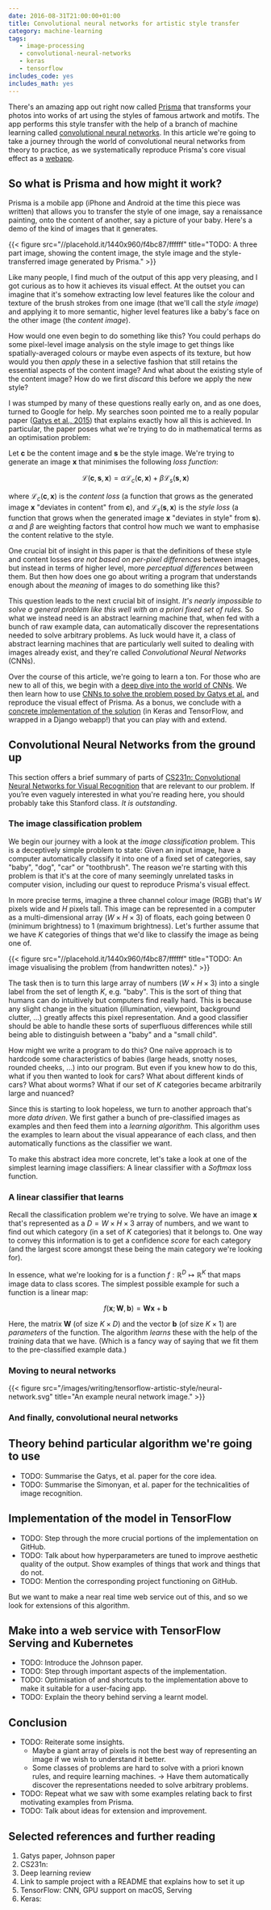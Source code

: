 ```yaml
---
date: 2016-08-31T21:00:00+01:00
title: Convolutional neural networks for artistic style transfer
category: machine-learning
tags:
   - image-processing
   - convolutional-neural-networks
   - keras
   - tensorflow
includes_code: yes
includes_math: yes
---
```


There's an amazing app out right now called [Prisma][prisma] that
transforms your photos into works of art using the styles of famous
artwork and motifs. The app performs this style transfer with the help
of a branch of machine learning called [convolutional neural
networks][cnn-wikipedia]. In this article we're going to take a
journey through the world of convolutional neural networks from theory
to practice, as we systematically reproduce Prisma's core visual
effect as a [webapp][neural-style-implementation].

## So what is Prisma and how might it work?

Prisma is a mobile app (iPhone and Android at the time this piece was
written) that allows you to transfer the style of one image, say a
renaissance painting, onto the content of another, say a picture of
your baby. Here's a demo of the kind of images that it generates.

{{< figure src="//placehold.it/1440x960/f4bc87/ffffff" title="TODO: A three part image, showing the content image, the style image and the style-transferred image generated by Prisma." >}}

Like many people, I find much of the output of this app very pleasing,
and I got curious as to how it achieves its visual effect. At the
outset you can imagine that it's somehow extracting low level features
like the colour and texture of the brush strokes from one image (that
we'll call the *style image*) and applying it to more semantic, higher
level features like a baby's face on the other image (the *content
image*).

How would one even begin to do something like this? You could perhaps
do some pixel-level image analysis on the style image to get things
like spatially-averaged colours or maybe even aspects of its texture,
but how would you then *apply* these in a selective fashion that still
retains the essential aspects of the content image? And what about the
existing style of the content image?  How do we first *discard* this
before we apply the new style?

I was stumped by many of these questions really early on, and as one
does, turned to Google for help. My searches soon pointed me to a
really popular paper ([Gatys et al., 2015][neural-style-gatys-etal])
that explains exactly how all this is achieved. In particular, the
paper poses what we're trying to do in mathematical terms as an
optimisation problem:

Let $\mathbf{c}$ be the content image and $\mathbf{s}$ be the style
image. We're trying to generate an image $\mathbf{x}$ that minimises
the following *loss function*:

$$
\mathcal{L}(\mathbf{c}, \mathbf{s}, \mathbf{x}) =
\alpha \mathcal{L}_c(\mathbf{c}, \mathbf{x}) +
\beta \mathcal{L}_s(\mathbf{s}, \mathbf{x})
$$

where $\mathcal{L}_c(\mathbf{c}, \mathbf{x})$ is the *content loss* (a
function that grows as the generated image $\mathbf{x}$ "deviates in
content" from $\mathbf{c}$), and $\mathcal{L}_s(\mathbf{s}, \mathbf{x})$
is the *style loss* (a function that grows when the generated image
$\mathbf{x}$ "deviates in style" from $\mathbf{s}$). $\alpha$ and
$\beta$ are weighting factors that control how much we want to
emphasise the content relative to the style.

One crucial bit of insight in this paper is that the definitions of
these style and content losses *are not based on per-pixel
differences* between images, but instead in terms of higher level,
more *perceptual differences* between them. But then how does one go
about writing a program that understands enough about the *meaning* of
images to do something like this?

This question leads to the next crucial bit of insight.  *It's nearly
impossible to solve a general problem like this well with an a priori
fixed set of rules.* So what we instead need is an abstract learning
machine that, when fed with a bunch of raw example data, can
automatically discover the representations needed to solve arbitrary
problems. As luck would have it, a class of abstract learning machines
that are particularly well suited to dealing with images already
exist, and they're called *Convolutional Neural Networks* (CNNs).

Over the course of this article, we're going to learn a ton. For those
who are new to all of this, we begin with a [deep dive into the world
of CNNs][cnn-primer]. We then learn how to use [CNNs to solve the
problem posed by Gatys et al.][neural-style-algorithm] and reproduce
the visual effect of Prisma. As a bonus, we conclude with a [concrete
implementation of the solution][neural-style-implementation] (in Keras
and TensorFlow, and wrapped in a Django webapp!) that you can play
with and extend.

## Convolutional Neural Networks from the ground up

This section offers a brief summary of parts of [CS231n: Convolutional
Neural Networks for Visual Recognition][cs231n] that are relevant to
our problem. If you’re even vaguely interested in what you're reading
here, you should probably take this Stanford class. *It is
outstanding*.

### The image classification problem

We begin our journey with a look at the *image classification*
problem. This is a deceptively simple problem to state: Given an input
image, have a computer automatically classify it into one of a fixed
set of categories, say "baby", "dog", "car" or "toothbrush". The
reason we're starting with this problem is that it's at the core of
many seemingly unrelated tasks in computer vision, including our quest
to reproduce Prisma's visual effect.

In more precise terms, imagine a three channel colour image (RGB)
that's $W$ pixels wide and $H$ pixels tall. This image can be
represented in a computer as a multi-dimensional array ($W \times H
\times 3$) of floats, each going between $0$ (minimum brightness) to
$1$ (maximum brightness). Let's further assume that we have $K$
categories of things that we'd like to classify the image as being one
of.

{{< figure src="//placehold.it/1440x960/f4bc87/ffffff" title="TODO: An image visualising the problem (from handwritten notes)." >}}

The task then is to turn this large array of numbers ($W \times H
\times 3$) into a single label from the set of length $K$, e.g.
"baby". This is the sort of thing that humans can do intuitively but
computers find really hard. This is because any slight change in the
situation (illumination, viewpoint, background clutter, ...)  greatly
affects this pixel representation. And a good classifier should be
able to handle these sorts of superfluous differences while still
being able to distinguish between a "baby" and a "small child".

How might we write a program to do this? One naïve approach is to
hardcode some characteristics of babies (large heads, snotty noses,
rounded cheeks, ...) into our program. But even if you knew how to do
this, what if you then wanted to look for cars? What about different
kinds of cars? What about worms? What if our set of $K$ categories
became arbitrarily large and nuanced?

Since this is starting to look hopeless, we turn to another approach
that's more *data driven*. We first gather a bunch of pre-classified
images as examples and then feed them into a *learning
algorithm*. This algorithm uses the examples to learn about the visual
appearance of each class, and then automatically functions as the
classifier we want.

To make this abstract idea more concrete, let's take a look at one of
the simplest learning image classifiers: A linear classifier with a
*Softmax* loss function.

### A linear classifier that learns

Recall the classification problem we're trying to solve. We have an
image $\mathbf{x}$ that's represented as a $D = W \times H \times 3$
array of numbers, and we want to find out which category (in a set of
$K$ categories) that it belongs to. One way to convey this information
is to get a confidence *score* for each category (and the largest
score amongst these being the main category we're looking for).

In essence, what we're looking for is a function $f: \mathbb{R}^D
\mapsto \mathbb{R}^{K}$ that maps image data to class scores. The
simplest possible example for such a function is a linear map:

$$f(\mathbf{x}; \mathbf{W}, \mathbf{b}) = \mathbf{W}\mathbf{x} + \mathbf{b}$$

Here, the matrix $\mathbf{W}$ (of size $K \times D$) and the vector
$\mathbf{b}$ (of size $K \times 1$) are *parameters* of the
function. The algorithm *learns* these with the help of the *training*
data that we have. (Which is a fancy way of saying that we fit them to
the pre-classified example data.)

### Moving to neural networks

{{< figure src="/images/writing/tensorflow-artistic-style/neural-network.svg" title="An example neural network image." >}}

### And finally, convolutional neural networks

## Theory behind particular algorithm we're going to use

- TODO: Summarise the Gatys, et al. paper for the core idea.
- TODO: Summarise the Simonyan, et al. paper for the technicalities of
  image recognition.

## Implementation of the model in TensorFlow

- TODO: Step through the more crucial portions of the implementation
  on GitHub.
- TODO: Talk about how hyperparameters are tuned to improve aesthetic
  quality of the output. Show examples of things that work and things
  that do not.
- TODO: Mention the corresponding project functioning on GitHub.

But we want to make a near real time web service out of this, and so
we look for extensions of this algorithm.

## Make into a web service with TensorFlow Serving and Kubernetes

- TODO: Introduce the Johnson paper.
- TODO: Step through important aspects of the implementation.
- TODO: Optimisation of and shortcuts to the implementation above to
  make it suitable for a user-facing app.
- TODO: Explain the theory behind serving a learnt model.

## Conclusion

- TODO: Reiterate some insights.
  - Maybe a giant array of pixels is not the best way of representing
    an image if we wish to understand it better.
  - Some classes of problems are hard to solve with a priori known
    rules, and require learning machines. -> Have them automatically
    discover the representations needed to solve arbitrary problems.
- TODO: Repeat what we saw with some examples relating back to first
  motivating examples from Prisma.
- TODO: Talk about ideas for extension and improvement.


## Selected references and further reading

1. Gatys paper, Johnson paper
2. CS231n:
3. Deep learning review
4. Link to sample project with a README that explains how to set it up
5. TensorFlow: CNN, GPU support on macOS, Serving
6. Keras:

[prisma]: http://prisma-ai.com
[cnn-wikipedia]: https://en.wikipedia.org/wiki/Convolutional_neural_network
[cnn-primer]: #convolutional-neural-networks-from-the-ground-up
[neural-style-gatys-etal]: https://arxiv.org/abs/1508.06576
[neural-style-implementation]: https://TODO
[neural-style-algorithm]: #theory-behind-particular-algorithm-we-re-going-to-use
[cs231n]: http://cs231n.stanford.edu
